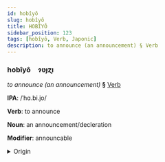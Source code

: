 ```yaml
---
id: hobîyô
slug: hobîyô
title: HOBÎYÔ
sidebar_position: 123
tags: [hobîyô, Verb, Japonic]
description: to announce (an announcement) § Verb
---
```


### hobîyô&emsp;<span kind="abugida">ɂʋɟɀı</span>

*to announce (an announcement)* **§** [Verb](../../tags/Verb)

**IPA**: /ˈhɑ.bi.jo/

**Verb**: to announce

**Noun**: an announcement/decleration

**Modifier**: announcable

<details>
    <summary>Origin</summary>
    Japanese 発表 happyō [ha̠p̚ʲpʲo̞ː]<br/>
    <em>Japonic Language Family</em>
</details>